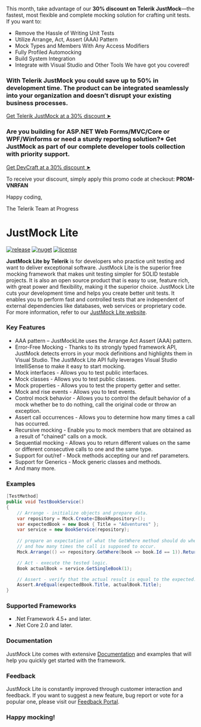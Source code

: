 
This month, take advantage of our **30% discount on Telerik JustMock**—the fastest, most flexible and complete mocking solution for crafting unit tests. 
If you want to:
*	Remove the Hassle of Writing Unit Tests 
*	Utilize Arrange, Act, Assert (AAA) Pattern 
*	Mock Types and Members With Any Access Modifiers 
*	Fully Profiled Automocking 
*	Build System Integration 
*	Integrate with Visual Studio and Other Tools
We have got you covered! 

### With **Telerik JustMock you could save up to 50% in development time**. The product can be integrated seamlessly into your organization and doesn’t disrupt your existing business processes. 
[ Get Telerik JustMock at a 30% discount  ➤](https://store.progress.com/your-order)

### Are you building for **ASP.NET Web Forms/MVC/Core or WPF/Winforms or need a sturdy reporting solution?*** Get JustMock as part of our complete developer tools collection with priority support. 
[ Get DevCraft at a 30% discount  ➤](https://store.progress.com/your-order)

To receive your discount, simply apply this promo code at checkout:
**PROM-VNRFAN**

Happy coding, 

The Telerik Team at Progress 





JustMock Lite
===

[![release](https://img.shields.io/badge/release-R2%20SP1%202020-blue.svg)](https://www.nuget.org/packages/JustMock/)
[![nuget](https://img.shields.io/nuget/v/JustMock.svg?label=nuget)](https://www.nuget.org/packages/JustMock/)
[![license](https://img.shields.io/badge/license-Apache%202.0-blue.svg)](https://github.com/telerik/JustMockLite/blob/master/LICENSE/)

**JustMock Lite by Telerik** is for developers who practice unit testing and want to deliver exceptional software. JustMock Lite is the superior free mocking framework that makes unit testing simpler for SOLID testable projects. It is also an open source product that is easy to use, feature rich, with great power and flexibility, making it the superior choice. JustMock Lite cuts your development time and helps you create better unit tests. It enables you to perform fast and controlled tests that are independent of external dependencies like databases, web services or proprietary code. For more information, refer to our <a href="http://www.telerik.com/justmock/free-mocking" target="_blank">JustMock Lite website</a>.

### Key Features
- AAA pattern – JustMockLite uses the Arrange Act Assert (AAA) pattern.
- Error-Free Mocking - Thanks to its strongly typed framework API, JustMock detects errors in your mock definitions and highlights them in Visual Studio. The JustMock Lite API fully leverages Visual Studio IntelliSense to make it easy to start mocking.
- Mock interfaces - Allows you to test public interfaces.
- Mock classes - Allows you to test public classes.
- Mock properties - Allows you to test the property getter and setter.
- Mock and rise events - Allows you to test events.
- Control mock behavior - Allows you to control the default behavior of a mock whether be to do nothing, call the original code or throw an exception.
- Assert call occurrences - Allows you to determine how many times a call has occurred.
- Recursive mocking - Еnable you to mock members that are obtained as a result of "chained" calls on a mock.
- Sequential mocking - Аllows you to return different values on the same or different consecutive calls to one and the same type.
- Support for out/ref - Mock methods accepting our and ref parameters.
- Support for Generics - Mock generic classes and methods.
- And many more.

### Examples

```csharp
[TestMethod]
public void TestBookService()
{
    // Arrange - initialize objects and prepare data.
    var repository = Mock.Create<IBookRepository>();
    var expectedBook = new Book { Title = "Adventures" };
    var service = new BookService(repository);
    
    // prepare an expectation of what the GetWhere method should do when called with the specified parameters
    // and how many times the call is supposed to occur.
    Mock.Arrange(() => repository.GetWhere(book => book.Id == 1)).Returns(expectedBook).OccursOnce();

    // Act - execute the tested logic.
    Book actualBook = service.GetSingleBook(1);

    // Assert - verify that the actual result is equal to the expected.
    Assert.AreEqual(expectedBook.Title, actualBook.Title);
}
```

### Supported Frameworks
- .Net Framework 4.5+ and later.
- .Net Core 2.0 and later.

### Documentation
JustMock Lite comes with extensive <a href="http://docs.telerik.com/devtools/justmock/introduction.html" target="_blank">Documentation</a> and examples that will help you quickly get started with the framework.

### Feedback
JustMock Lite is constantly improved through customer interaction and feedback. If you want to suggest a new feature, bug report or vote for a popular one, please visit our <a href="https://feedback.telerik.com/Project/105" target="_blank">Feedback Portal</a>.


### Happy mocking!
